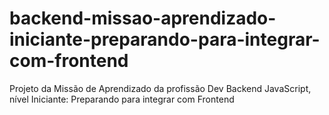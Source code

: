 # backend-missao-aprendizado-iniciante-preparando-para-integrar-com-frontend
Projeto da Missão de Aprendizado da profissão Dev Backend JavaScript, nível Iniciante: Preparando para integrar com Frontend

